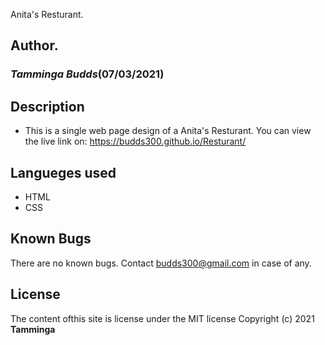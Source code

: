  Anita's Resturant.
## Author.
### *Tamminga Budds*(07/03/2021)
## Description
* This is a single web page design of a Anita's Resturant. You can view the live link on: https://budds300.github.io/Resturant/


## Langueges used
* HTML
* CSS
## Known Bugs
There are no known bugs. Contact budds300@gmail.com in case of any.
## License
The content ofthis site is license under the MIT license Copyright (c) 2021 **Tamminga**